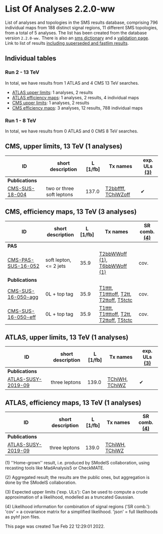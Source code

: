# List Of Analyses 2.2.0-ww 
List of analyses and topologies in the SMS results database, comprising 796 individual maps from 188 distinct signal regions, 11 different SMS topologies, from a total of 5 analyses.
The list has been created from the database version `2.2.0-ww.`
There is also an  [sms dictionary](SmsDictionary220-ww) and a [validation page](Validation220-ww).
Link to list of results [including superseded and fastlim results](ListOfAnalyses220-wwWithSuperseded).

## Individual tables

### Run 2 - 13 TeV
In total, we have results from 1 ATLAS and 4 CMS 13 TeV searches.
 * [ATLAS upper limits](#ATLASupperlimits13): 1  analyses, 2 results
 * [ATLAS efficiency maps](#ATLASefficiencymaps13): 1  analyses, 2 results, 4 individual maps
 * [CMS upper limits](#CMSupperlimits13): 1  analyses, 2 results
 * [CMS efficiency maps](#CMSefficiencymaps13): 3  analyses, 12 results, 788 individual maps

### Run 1 - 8 TeV
In total, we have results from 0 ATLAS and 0 CMS 8 TeV searches.

<a name="CMSupperlimits13"></a>
## CMS, upper limits, 13 TeV (1 analyses)

| **ID** | **short description** | **L [1/fb]** | **Tx names** | **exp. ULs [(3)](#A3)** |
|--------|-----------------------|--------------|--------------|-------------------------|
| **Publications** | | | | |
| [CMS-SUS-18-004](http://cms-results.web.cern.ch/cms-results/public-results/publications/SUS-18-004/index.html)<a name="CMS-SUS-18-004"></a> | two or three soft leptons | 137.0 | [T2bbffff](SmsDictionary220-ww#T2bbffff), [TChiWZoff](SmsDictionary220-ww#TChiWZoff) | &#10004; |

<a name="CMSefficiencymaps13"></a>
## CMS, efficiency maps, 13 TeV (3 analyses)

| **ID** | **short description** | **L [1/fb]** | **Tx names** | **SR comb. [(4)](#A4)** |
|--------|-----------------------|--------------|--------------|-------------------------|
| **PAS** | | | | |
| [CMS-PAS-SUS-16-052](http://cms-results.web.cern.ch/cms-results/public-results/preliminary-results/SUS-16-052/index.html)<a name="CMS-PAS-SUS-16-052-eff"></a> | soft lepton, <= 2 jets | 35.9 | [T2bbWWoff](SmsDictionary220-ww#T2bbWWoff) [(1)](#A1), [T6bbWWoff](SmsDictionary220-ww#T6bbWWoff) [(1)](#A1) | cov. |
| **Publications** | | | | |
| [CMS-SUS-16-050-agg](http://cms-results.web.cern.ch/cms-results/public-results/publications/SUS-16-050/index.html)<a name="CMS-SUS-16-050-agg-eff"></a> | 0L + top tag | 35.9 | [T1tttt](SmsDictionary220-ww#T1tttt), [T1ttttoff](SmsDictionary220-ww#T1ttttoff), [T2tt](SmsDictionary220-ww#T2tt), [T2ttoff](SmsDictionary220-ww#T2ttoff), [T5tctc](SmsDictionary220-ww#T5tctc) | cov. |
| [CMS-SUS-16-050-eff](http://cms-results.web.cern.ch/cms-results/public-results/publications/SUS-16-050/index.html)<a name="CMS-SUS-16-050-eff-eff"></a> | 0L + top tag | 35.9 | [T1tttt](SmsDictionary220-ww#T1tttt), [T1ttttoff](SmsDictionary220-ww#T1ttttoff), [T2tt](SmsDictionary220-ww#T2tt), [T2ttoff](SmsDictionary220-ww#T2ttoff), [T5tctc](SmsDictionary220-ww#T5tctc) | cov. |

<a name="ATLASupperlimits13"></a>
## ATLAS, upper limits, 13 TeV (1 analyses)

| **ID** | **short description** | **L [1/fb]** | **Tx names** | **exp. ULs [(3)](#A3)** |
|--------|-----------------------|--------------|--------------|-------------------------|
| **Publications** | | | | |
| [ATLAS-SUSY-2019-09](https://atlas.web.cern.ch/Atlas/GROUPS/PHYSICS/PAPERS/SUSY-2019-09/)<a name="ATLAS-SUSY-2019-09"></a> | three leptons | 139.0 | [TChiWH](SmsDictionary220-ww#TChiWH), [TChiWZ](SmsDictionary220-ww#TChiWZ) | &#10004; |

<a name="ATLASefficiencymaps13"></a>
## ATLAS, efficiency maps, 13 TeV (1 analyses)

| **ID** | **short description** | **L [1/fb]** | **Tx names** | **SR comb. [(4)](#A4)** |
|--------|-----------------------|--------------|--------------|-------------------------|
| **Publications** | | | | |
| [ATLAS-SUSY-2019-09](https://atlas.web.cern.ch/Atlas/GROUPS/PHYSICS/PAPERS/SUSY-2019-09/)<a name="ATLAS-SUSY-2019-09-eff"></a> | three leptons | 139.0 | [TChiWH](SmsDictionary220-ww#TChiWH), [TChiWZ](SmsDictionary220-ww#TChiWZ) |  |


<a name='A1'>(1)</a> ''Home-grown'' result, i.e. produced by SModelS collaboration, using recasting tools like MadAnalysis5 or CheckMATE.

<a name='A2'>(2)</a> Aggregated result; the results are the public ones, but aggregation is done by the SModelS collaboration.

<a name='A3'>(3)</a> Expected upper limits ('exp. ULs'): Can be used to compute a crude approximation of a likelihood, modelled as a truncated Gaussian.

<a name='A4'>(4)</a> Likelihood information for combination of signal regions ('SR comb.'): 'cov' = a covariance matrix for a simplified likelihood. 'json' = full likelihoods as pyhf json files.

This page was created Tue Feb 22 12:29:01 2022.
